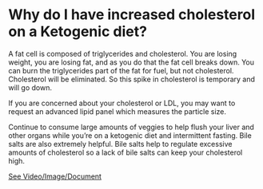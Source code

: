# Why do I have increased cholesterol on a Ketogenic diet?

A fat cell is composed of triglycerides and cholesterol. You are losing weight, you are losing fat, and as you do that the fat cell breaks down. You can burn the triglycerides part of the fat for fuel, but not cholesterol. Cholesterol will be eliminated. So this spike in cholesterol is temporary and will go down.

If you are concerned about your cholesterol or LDL, you may want to request an advanced lipid panel which measures the particle size.

Continue to consume large amounts of veggies to help flush your liver and other organs while you’re on a ketogenic diet and intermittent fasting. Bile salts are also extremely helpful. Bile salts help to regulate excessive amounts of cholesterol so a lack of bile salts can keep your cholesterol high.

 [See Video/Image/Document](https://hls-player.drberg.com/asset?path=migrated-assets/keto-and-cholesterol-why-ldl-can-increase-on-low-carb-diet-drberg)